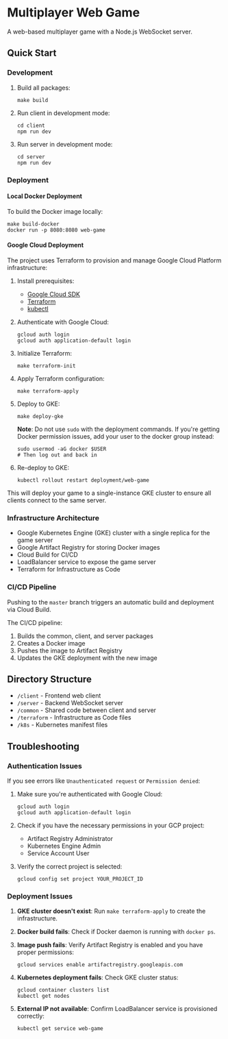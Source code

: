 # Multiplayer Web Game

A web-based multiplayer game with a Node.js WebSocket server.

## Quick Start

### Development

1. Build all packages:
   ```
   make build
   ```

2. Run client in development mode:
   ```
   cd client
   npm run dev
   ```

3. Run server in development mode:
   ```
   cd server
   npm run dev
   ```

### Deployment

#### Local Docker Deployment

To build the Docker image locally:
```
make build-docker
docker run -p 8080:8080 web-game
```

#### Google Cloud Deployment

The project uses Terraform to provision and manage Google Cloud Platform infrastructure:

1. Install prerequisites:
   - [Google Cloud SDK](https://cloud.google.com/sdk/docs/install)
   - [Terraform](https://developer.hashicorp.com/terraform/tutorials/aws-get-started/install-cli)
   - [kubectl](https://kubernetes.io/docs/tasks/tools/)

2. Authenticate with Google Cloud:
   ```
   gcloud auth login
   gcloud auth application-default login
   ```

3. Initialize Terraform:
   ```
   make terraform-init
   ```

4. Apply Terraform configuration:
   ```
   make terraform-apply
   ```

5. Deploy to GKE:
   ```
   make deploy-gke
   ```
   
   **Note**: Do not use `sudo` with the deployment commands. If you're getting Docker permission issues, add your user to the docker group instead:
   ```
   sudo usermod -aG docker $USER
   # Then log out and back in
   ```

6. Re-deploy to GKE:
   ```
   kubectl rollout restart deployment/web-game
   ```

This will deploy your game to a single-instance GKE cluster to ensure all clients connect to the same server.

### Infrastructure Architecture

- Google Kubernetes Engine (GKE) cluster with a single replica for the game server
- Google Artifact Registry for storing Docker images
- Cloud Build for CI/CD
- LoadBalancer service to expose the game server
- Terraform for Infrastructure as Code

### CI/CD Pipeline

Pushing to the `master` branch triggers an automatic build and deployment via Cloud Build.

The CI/CD pipeline:
1. Builds the common, client, and server packages
2. Creates a Docker image
3. Pushes the image to Artifact Registry
4. Updates the GKE deployment with the new image

## Directory Structure

- `/client` - Frontend web client
- `/server` - Backend WebSocket server
- `/common` - Shared code between client and server
- `/terraform` - Infrastructure as Code files
- `/k8s` - Kubernetes manifest files

## Troubleshooting

### Authentication Issues

If you see errors like `Unauthenticated request` or `Permission denied`:

1. Make sure you're authenticated with Google Cloud:
   ```
   gcloud auth login
   gcloud auth application-default login
   ```

2. Check if you have the necessary permissions in your GCP project:
   - Artifact Registry Administrator
   - Kubernetes Engine Admin
   - Service Account User

3. Verify the correct project is selected:
   ```
   gcloud config set project YOUR_PROJECT_ID
   ```

### Deployment Issues

1. **GKE cluster doesn't exist**: Run `make terraform-apply` to create the infrastructure.

2. **Docker build fails**: Check if Docker daemon is running with `docker ps`.

3. **Image push fails**: Verify Artifact Registry is enabled and you have proper permissions:
   ```
   gcloud services enable artifactregistry.googleapis.com
   ```

4. **Kubernetes deployment fails**: Check GKE cluster status:
   ```
   gcloud container clusters list
   kubectl get nodes
   ```

5. **External IP not available**: Confirm LoadBalancer service is provisioned correctly:
   ```
   kubectl get service web-game
   ```